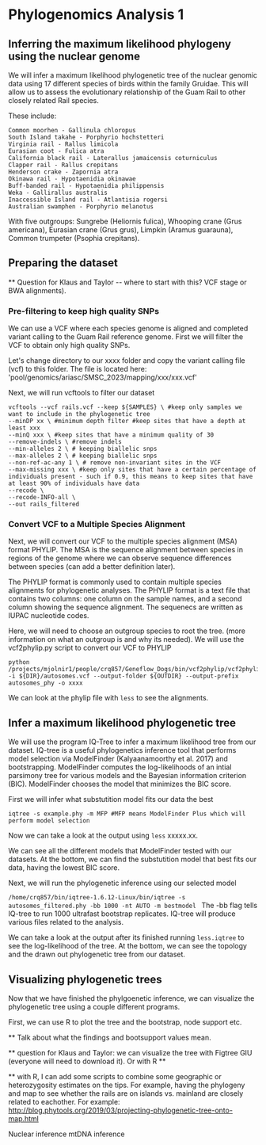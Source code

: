 # Phylogenomics Analysis 1

## Inferring the maximum likelihood phylogeny using the nuclear genome
We will infer a maximum likelihood phylogenetic tree of the nuclear genomic data using 17 different species of birds within the family Gruidae. This will allow us to assess the evolutionary relationship of the Guam Rail to other closely related Rail species. 

These include: 

```
Common moorhen - Gallinula chloropus	
South Island takahe - Porphyrio hochstetteri 	
Virginia rail - Rallus limicola 	
Eurasian coot - Fulica atra	
California black rail - Laterallus jamaicensis coturniculus 	
Clapper rail - Rallus crepitans	
Henderson crake - Zapornia atra	
Okinawa rail - Hypotaenidia okinawae	
Buff-banded rail - Hypotaenidia philippensis
Weka - Gallirallus australis
Inaccessible Island rail - Atlantisia rogersi 
Australian swamphen - Porphyrio melanotus	
```
With five outgroups: Sungrebe (Heliornis fulica), Whooping crane (Grus americana), Eurasian crane (Grus grus), Limpkin (Aramus guarauna), Common trumpeter (Psophia crepitans). 

## Preparing the dataset 
** Question for Klaus and Taylor --  where to start with this? VCF stage or BWA alignments). 

### Pre-filtering to keep high quality SNPs
We can use a VCF where each species genome is aligned and completed variant calling to the Guam Rail reference genome. First we will filter the VCF to obtain only high quality SNPs.

Let's change directory to our xxxx folder and copy the variant calling file (vcf) to this folder. The file is located here: 'pool/genomics/ariasc/SMSC_2023/mapping/xxx/xxx.vcf'

Next, we will run vcftools to filter our dataset
```
vcftools --vcf rails.vcf --keep ${SAMPLES} \ #keep only samples we want to include in the phylogenetic tree
--minDP xx \ #minimum depth filter #keep sites that have a depth at least xxx
--minQ xxx \ #keep sites that have a minimum quality of 30
--remove-indels \ #remove indels
--min-alleles 2 \ # keeping biallelic snps
--max-alleles 2 \ # keeping biallelic snps
--non-ref-ac-any 1 \ # remove non-invariant sites in the VCF
--max-missing xxx \ #keep only sites that have a certain percentage of individuals present - such if 0.9, this means to keep sites that have at least 90% of individuals have data
--recode \
--recode-INFO-all \
--out rails_filtered
```

### Convert VCF to a Multiple Species Alignment
Next, we will convert our VCF to the multiple species alignment (MSA) format PHYLIP. The MSA is the sequence alignment between species in regions of the genome where we can observe sequence differences between species (can add a better definition later). 

The PHYLIP format is commonly used to contain multiple species alignments for phylogenetic analyses. The PHYLIP format is a text file that contains two columns: one column on the sample names, and a second column showing the sequence alignment. The sequenecs are written as IUPAC nucleotide codes.

Here, we will need to choose an outgroup species to root the tree. (more information on what an outgroup is and why its needed). We will use the vcf2phylip.py script to convert our VCF to PHYLIP
```
python /projects/mjolnir1/people/crq857/Geneflow_Dogs/bin/vcf2phylip/vcf2phylip.py -i ${DIR}/autosomes.vcf --output-folder ${OUTDIR} --output-prefix autosomes_phy -o xxxx
```
We can look at the phylip file with ```less``` to see the alignments. 

## Infer a maximum likelihood phylogenetic tree 

We will use the program IQ-Tree to infer a maximum likelihood tree from our dataset. IQ-tree is a useful phylogenetics inference tool that performs model selection via ModelFinder (Kalyaanamoorthy et al. 2017) and bootstrapping. ModelFinder computes the log-likelihoods of an intial parsimony tree for various models and the Bayesian information criterion (BIC). ModelFinder chooses the model that minimizes the BIC score. 

First we will infer what substutition model fits our data the best 

```
iqtree -s example.phy -m MFP #MFP means ModelFinder Plus which will perform model selection
```
Now we can take a look at the output using ```less``` xxxxx.xx.

We can see all the different models that ModelFinder tested with our datasets. At the bottom, we can find the substutition model that best fits our data, having the lowest BIC score. 

Next, we will run the phylogenetic inference using our selected model 

```/home/crq857/bin/iqtree-1.6.12-Linux/bin/iqtree -s autosomes_filtered.phy -bb 1000 -nt AUTO -m bestmodel ```
The -bb flag tells IQ-tree to run 1000 ultrafast bootstrap replicates. IQ-tree will produce various files related to the analysis. 

We can take a look at the output after its finished running ```less.iqtree``` to see the log-likelihood of the tree. At the bottom, we can see the topology and the drawn out phylogenetic tree from our dataset. 

## Visualizing phylogenetic trees 

Now that we have finished the phylgoenetic inference, we can visualize the phylogenetic tree using a couple different programs. 

First, we can use R to plot the tree and the bootstrap, node support etc. 

** Talk about what the findings and bootsupport values mean. 

** question for Klaus and Taylor: we can visualize the tree with Figtree GIU (everyone will need to download it). Or with R **

** with R, I can add some scripts to combine some geographic or heterozygosity estimates on the tips. For example, having the phylogeny and map to see  whether the rails are on islands vs. mainland are closely related to eachother. For example: http://blog.phytools.org/2019/03/projecting-phylogenetic-tree-onto-map.html






Nuclear inference
mtDNA inference 

